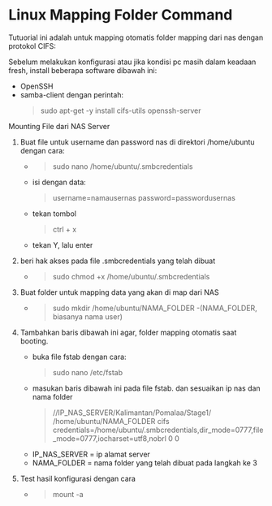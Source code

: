 # Linux Mapping Folder Command
Tutuorial ini adalah untuk mapping otomatis folder mapping dari nas dengan protokol CIFS:

Sebelum melakukan konfigurasi atau jika kondisi pc masih dalam keadaan fresh, install beberapa software dibawah ini:
- OpenSSH
- samba-client
dengan perintah:
    >sudo apt-get -y install cifs-utils openssh-server

Mounting File dari NAS Server
1. Buat file untuk username dan password nas di direktori /home/ubuntu dengan cara:
	- >sudo nano /home/ubuntu/.smbcredentials
	- isi dengan data:
		>username=namausernas
		>password=passwordusernas
	- tekan tombol 
      >ctrl + x
	- tekan Y, lalu enter

2. beri hak akses pada file .smbcredentials yang telah dibuat
	- >sudo chmod +x /home/ubuntu/.smbcredentials

3. Buat folder untuk mapping data yang akan di map dari NAS
	- >sudo mkdir /home/ubuntu/NAMA_FOLDER 
	-(NAMA_FOLDER, biasanya nama user)

4. Tambahkan baris dibawah ini agar, folder mapping otomatis saat booting.
	- buka file fstab dengan cara: 
      >sudo nano /etc/fstab
	- masukan baris dibawah ini pada file fstab. dan sesuaikan ip nas dan nama folder
		>//IP_NAS_SERVER/Kalimantan/Pomalaa/Stage1/ /home/ubuntu/NAMA_FOLDER cifs credentials=/home/ubuntu/.smbcredentials,dir_mode=0777,file_mode=0777,iocharset=utf8,nobrl 0 0
    - IP_NAS_SERVER = ip alamat server
    - NAMA_FOLDER = nama folder yang telah dibuat pada langkah ke 3

5. Test hasil konfigurasi dengan cara
    - > mount -a
